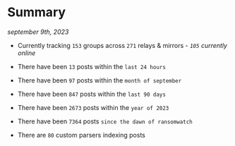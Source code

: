
# Summary
_september 9th, 2023_

- Currently tracking `153` groups across `271` relays & mirrors - _`105` currently online_

- There have been `13` posts within the `last 24 hours`

- There have been `97` posts within the `month of september`

- There have been `847` posts within the `last 90 days`

- There have been `2673` posts within the `year of 2023`

- There have been `7364` posts `since the dawn of ransomwatch`

- There are `80` custom parsers indexing posts
